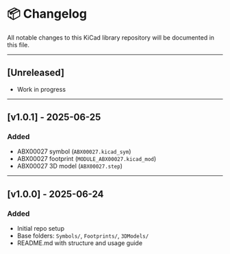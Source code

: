 # 📦 Changelog

All notable changes to this KiCad library repository will be documented in this file.

---

## [Unreleased]
- Work in progress

---

## [v1.0.1] - 2025-06-25
### Added
- ABX00027 symbol (`ABX00027.kicad_sym`)
- ABX00027 footprint (`MODULE_ABX00027.kicad_mod`)
- ABX00027 3D model (`ABX00027.step`)

---

## [v1.0.0] - 2025-06-24
### Added
- Initial repo setup
- Base folders: `Symbols/`, `Footprints/`, `3DModels/`
- README.md with structure and usage guide
